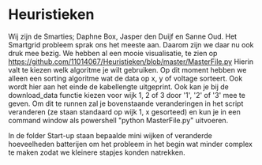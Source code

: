 # Heuristieken
Wij zijn de Smarties; Daphne Box, Jasper den Duijf en Sanne Oud.
Het Smartgrid probleem sprak ons het meeste aan. Daarom zijn we daar nu ook druk mee bezig.
We hebben al een mooie visualisatie, te zien op https://github.com/11014067/Heuristieken/blob/master/MasterFile.py
Hierin valt te kiezen welk algoritme je wilt gebruiken. Op dit moment hebben we alleen een sorting algoritme wat de data op x, y of voltage sorteert. Ook wordt hier aan het einde de kabellengte uitgeprint. 
Ook kan je bij de download_data functie kiezen voor wijk 1, 2 of 3 door '1', '2' of '3' mee te geven.
Om dit te runnen zal je bovenstaande veranderingen in het script veranderen (ze staan standaard op wijk 1, x gesorteed) en kun je in een command window als powershell "python MasterFile.py" uitvoeren.

In de folder Start-up staan bepaalde mini wijken of veranderde hoeveelheden batterijen om het probleem in het begin wat minder complex te maken zodat we kleinere stapjes konden natrekken. 
